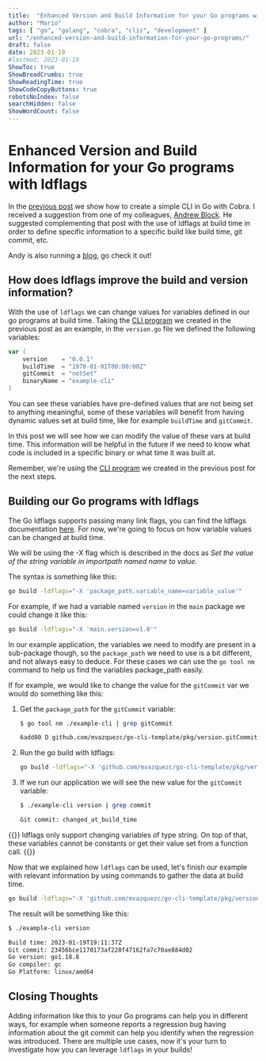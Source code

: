 ```yaml
---
title:  "Enhanced Version and Build Information for your Go programs with ldflags"
author: "Mario"
tags: [ "go", "golang", "cobra", "clis", "development" ]
url: "/enhanced-version-and-build-information-for-your-go-programs/"
draft: false
date: 2023-01-19
#lastmod: 2023-01-19
ShowToc: true
ShowBreadCrumbs: true
ShowReadingTime: true
ShowCodeCopyButtons: true
robotsNoIndex: false
searchHidden: false
ShowWordCount: false
---
```


# Enhanced Version and Build Information for your Go programs with ldflags

In the [previous post](https://linuxera.org/writing-clis-go-cobra/) we show how to create a simple CLI in Go with Cobra. I received a suggestion from one of my colleagues, [Andrew Block](https://twitter.com/sabre1041). He suggested complementing that post with the use of ldflags at build time in order to define specific information to a specific build like build time, git commit, etc.

Andy is also running a [blog](https://blog.andyserver.com/), go check it out!

## How does ldflags improve the build and version information?

With the use of `ldflags` we can change values for variables defined in our go programs at build time. Taking the [CLI program](https://github.com/mvazquezc/go-cli-template) we created in the previous post as an example, in the `version.go` file we defined the following variables:

~~~go
var (
	version    = "0.0.1"
	buildTime  = "1970-01-01T00:00:00Z"
	gitCommit  = "notSet"
	binaryName = "example-cli"
)
~~~

You can see these variables have pre-defined values that are not being set to anything meaningful, some of these variables will benefit from having dynamic values set at build time, like for example `buildTime` and `gitCommit`.

In this post we will see how we can modify the value of these vars at build time. This information will be helpful in the future if we need to know what code is included in a specific binary or what time it was built at.

Remember, we're using the [CLI program](https://github.com/mvazquezc/go-cli-template) we created in the previous post for the next steps. 

## Building our Go programs with ldflags

The Go ldflags supports passing many link flags, you can find the ldflags documentation [here](https://pkg.go.dev/cmd/link). For now, we're going to focus on how variable values can be changed at build time.

We will be using the -X flag which is described in the docs as _Set the value of the string variable in importpath named name to value_.

The syntax is something like this:

~~~sh
go build -ldflags="-X 'package_path.variable_name=variable_value'"
~~~

For example, if we had a variable named `version` in the `main` package we could change it like this:

~~~sh
go build -ldflags="-X 'main.version=v1.0'"
~~~

In our example application, the variables we need to modify are present in a sub-package though, so the `package_path` we need to use is a bit different, and not always easy to deduce. For these cases we can use the `go tool nm` command to help us find the variables package_path easily.

If for example, we would like to change the value for the `gitCommit` var we would do something like this:

1. Get the `package_path` for the `gitCommit` variable:

    ~~~sh
    $ go tool nm ./example-cli | grep gitCommit
    
    6add80 D github.com/mvazquezc/go-cli-template/pkg/version.gitCommit
    ~~~

2. Run the go build with ldflags:

    ~~~sh
    go build -ldflags="-X 'github.com/mvazquezc/go-cli-template/pkg/version.gitCommit=changed_at_build_time'" -o example-cli cmd/main.go
    ~~~

3. If we run our application we will see the new value for the `gitCommit` variable:

    ~~~sh
    $ ./example-cli version | grep commit
    
    Git commit: changed_at_build_time
    ~~~

{{<warning>}}
ldflags only support changing variables of type string. On top of that, these variables cannot be constants or get their value set from a function call.
{{</warning>}}

Now that we explained how `ldflags` can be used, let's finish our example with relevant information by using commands to gather the data at build time.

~~~sh
go build -ldflags="-X 'github.com/mvazquezc/go-cli-template/pkg/version.gitCommit=$(git rev-parse HEAD)' -X 'github.com/mvazquezc/go-cli-template/pkg/version.buildTime=$(date +%Y-%m-%dT%H:%M:%SZ)'" -o example-cli cmd/main.go
~~~

The result will be something like this:

~~~sh
$ ./example-cli version

Build time: 2023-01-19T19:11:37Z
Git commit: 23456bce1170173af228f47162fa7c70ae884d02
Go version: go1.18.8
Go compiler: gc
Go Platform: linux/amd64
~~~

## Closing Thoughts

Adding information like this to your Go programs can help you in different ways, for example when someone reports a regression bug having information about the git commit can help you identify when the regression was introduced. There are multiple use cases, now it's your turn to investigate how you can leverage `ldflags` in your builds!
